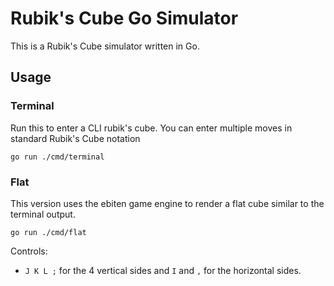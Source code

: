 # Rubik's Cube Go Simulator

This is a Rubik's Cube simulator written in Go.

## Usage

### Terminal

Run this to enter a CLI rubik's cube. You can enter multiple moves in standard Rubik's Cube notation

```
go run ./cmd/terminal
```

### Flat

This version uses the ebiten game engine to render a flat cube similar to the terminal output.

```
go run ./cmd/flat
```

Controls:

- `J K L ;` for the 4 vertical sides and `I` and `,` for the horizontal sides.
